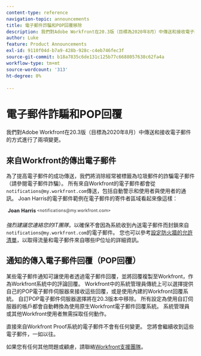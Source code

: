 ```yaml
---
content-type: reference
navigation-topic: announcements
title: 電子郵件詐騙和POP回覆移除
description: 我們對Adobe Workfront在20.3版（目標為2020年8月）中傳送和接收電子郵件的方式進行了兩項變更。
author: Luke
feature: Product Announcements
exl-id: 9110f04d-b7a9-428b-928c-c4eb746fec3f
source-git-commit: b18a7835c6de131c125b77c6688057638c62fa4a
workflow-type: tm+mt
source-wordcount: '313'
ht-degree: 0%

---
```


# 電子郵件詐騙和POP回覆

我們對Adobe Workfront在20.3版（目標為2020年8月）中傳送和接收電子郵件的方式進行了兩項變更。

## 來自Workfront的傳出電子郵件

為了提高電子郵件的成功傳送，我們將消除經常被標籤為垃圾郵件的詐騙電子郵件（請參閱電子郵件詐騙）。 所有來自Workfront的電子郵件都會從`notifications@my.workfront.com`傳送，包括自動警示和使用者與使用者的通訊。 Joan Harris的電子郵件範例在電子郵件的寄件者區域看起來像這樣：

![範例電子郵件](assets/noreply.png)

*強烈建議您連絡您的IT團隊*，以確保不會因為系統收到內送電子郵件而封鎖來自`notifications@my.workfront.com`的電子郵件。 您也可以參考[設定防火牆的允許清單](../../../administration-and-setup/get-started-wf-administration/configure-your-firewall.md)，以取得流量和電子郵件來自哪些IP位址的詳細資訊。

## 通知的傳入電子郵件回覆（POP回覆）

某些電子郵件通知可讓使用者透過電子郵件回覆，並將回覆複製至Workfront，作為Workfront系統中的評論回覆。 Workfront中的系統管理員傳統上可以選擇提供自己的POP電子郵件伺服器來接收這些回覆，或是使用內建的Workfront回覆系統。 自訂POP電子郵件伺服器選擇將在20.3版本中移除。 所有設定為使用自訂伺服器的帳戶都會自動轉換為使用原生Workfront電子郵件回覆系統。 系統管理員或其他Workfront使用者無需採取任何動作。

直接來自Workfront Proof系統的電子郵件不會有任何變更。 您將會繼續收到這些電子郵件，一如以往。

如果您有任何其他問題或顧慮，請聯絡[Workfront支援團隊](https://experienceleague.adobe.com/zh-hant?support-tab=home#support)。
